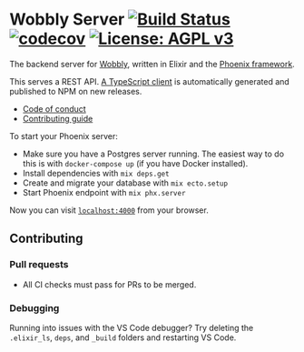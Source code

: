# Wobbly Server [![Build Status](https://github.com/Wobbly-App/elixir-backend/workflows/Test/badge.svg?branch=master)](https://github.com/Wobbly-App/elixir-backend/actions?query=workflow%3ATest+branch%3Amaster) [![codecov](https://codecov.io/gh/Wobbly-App/elixir-backend/branch/master/graph/badge.svg)](https://codecov.io/gh/Wobbly-App/elixir-backend) [![License: AGPL v3](https://img.shields.io/badge/License-AGPL%20v3-blue.svg)](https://www.gnu.org/licenses/agpl-3.0)

The backend server for [Wobbly](https://wobbly.app), written in Elixir and the [Phoenix framework](http://www.phoenixframework.org/).

This serves a REST API. [A TypeScript client](https://www.npmjs.com/package/@wobbly/api-client) is automatically generated and published to NPM on new releases.

* [Code of conduct](https://github.com/Wobbly-App/wobbly-frontend/blob/develop/CODE-OF-CONDUCT.md)
* [Contributing guide](https://github.com/Wobbly-App/wobbly-frontend/blob/develop/CONTRIBUTING.md)

To start your Phoenix server:

  * Make sure you have a Postgres server running. The easiest way to do this is with `docker-compose up` (if you have Docker installed).
  * Install dependencies with `mix deps.get`
  * Create and migrate your database with `mix ecto.setup`
  * Start Phoenix endpoint with `mix phx.server`

Now you can visit [`localhost:4000`](http://localhost:4000) from your browser.

## Contributing
### Pull requests

- All CI checks must pass for PRs to be merged.

### Debugging
Running into issues with the VS Code debugger? Try deleting the `.elixir_ls`, `deps`, and `_build` folders and restarting VS Code.